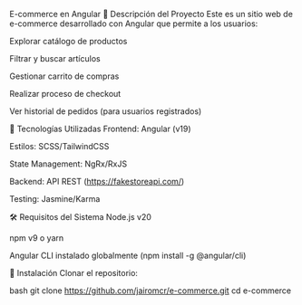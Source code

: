 E-commerce en Angular
📌 Descripción del Proyecto
Este es un sitio web de e-commerce desarrollado con Angular que permite a los usuarios:

Explorar catálogo de productos

Filtrar y buscar artículos

Gestionar carrito de compras

Realizar proceso de checkout

Ver historial de pedidos (para usuarios registrados)

🚀 Tecnologías Utilizadas
Frontend: Angular (v19)

Estilos: SCSS/TailwindCSS 

State Management: NgRx/RxJS 

Backend: API REST (https://fakestoreapi.com/)

Testing: Jasmine/Karma

🛠️ Requisitos del Sistema
Node.js v20

npm v9 o yarn

Angular CLI instalado globalmente (npm install -g @angular/cli)

🔧 Instalación
Clonar el repositorio:

bash
git clone https://github.com/jairomcr/e-commerce.git
cd e-commerce